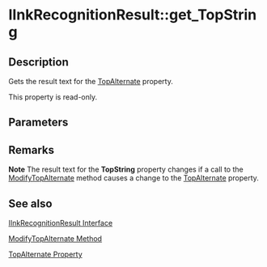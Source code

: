 # IInkRecognitionResult::get_TopString

## Description

Gets the result text for the [TopAlternate](https://learn.microsoft.com/windows/desktop/api/msinkaut/nf-msinkaut-iinkrecognitionresult-get_topalternate) property.

This property is read-only.

## Parameters

## Remarks

**Note** The result text for the **TopString** property changes if a call to the [ModifyTopAlternate](https://learn.microsoft.com/windows/desktop/api/msinkaut/nf-msinkaut-iinkrecognitionresult-modifytopalternate) method causes a change to the [TopAlternate](https://learn.microsoft.com/windows/desktop/api/msinkaut/nf-msinkaut-iinkrecognitionresult-get_topalternate) property.

## See also

[IInkRecognitionResult Interface](https://learn.microsoft.com/windows/desktop/api/msinkaut/nn-msinkaut-iinkrecognitionresult)

[ModifyTopAlternate Method](https://learn.microsoft.com/windows/desktop/api/msinkaut/nf-msinkaut-iinkrecognitionresult-modifytopalternate)

[TopAlternate Property](https://learn.microsoft.com/windows/desktop/api/msinkaut/nf-msinkaut-iinkrecognitionresult-get_topalternate)